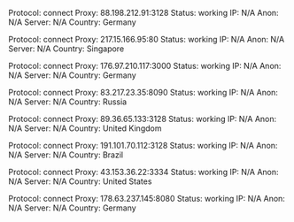Protocol: connect
Proxy: 88.198.212.91:3128
Status: working
IP: N/A
Anon: N/A
Server: N/A
Country: Germany

Protocol: connect
Proxy: 217.15.166.95:80
Status: working
IP: N/A
Anon: N/A
Server: N/A
Country: Singapore

Protocol: connect
Proxy: 176.97.210.117:3000
Status: working
IP: N/A
Anon: N/A
Server: N/A
Country: Germany

Protocol: connect
Proxy: 83.217.23.35:8090
Status: working
IP: N/A
Anon: N/A
Server: N/A
Country: Russia

Protocol: connect
Proxy: 89.36.65.133:3128
Status: working
IP: N/A
Anon: N/A
Server: N/A
Country: United Kingdom

Protocol: connect
Proxy: 191.101.70.112:3128
Status: working
IP: N/A
Anon: N/A
Server: N/A
Country: Brazil

Protocol: connect
Proxy: 43.153.36.22:3334
Status: working
IP: N/A
Anon: N/A
Server: N/A
Country: United States

Protocol: connect
Proxy: 178.63.237.145:8080
Status: working
IP: N/A
Anon: N/A
Server: N/A
Country: Germany

